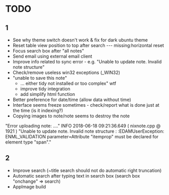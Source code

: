# TODO
## 1
* See why theme switch doesn't work & fix for dark ubuntu theme
* Reset table view position to top after search --- missing:horizontal reset
* Focus search box after "all notes"
* Send email using external email client
* Improve info related to sync error - e.g. "Unable to update note.  Invalid note 
  structure"
* Check/remove useless win32 exceptions (_WIN32)  
* "unable to save this note"
  * ... either tidy not installed or too complex" wtf
  * improve tidy integration
  * add simplify html function  
* Better preference for date/time (allow data without time)
* Interface seems freeze sometimes - check/report what is done just at the time (is it indexing?)
* Copying images to note/note seems to destroy the note

 "Error uploading note: ...." 
 INFO 2018-06-18 09:21:36.649 ( nixnote.cpp @ 1921 ) "Unable to update note.  Invalid note structure : :EDAMUserException: ENML_VALIDATION parameter=Attribute \"itemprop\" must be declared for element type \"span\"." 

## 2
* Improve search (~title search should not do automatic right truncation)
* Automatic search after typing text in search box (search box "onchange" => search)
* AppImage build

